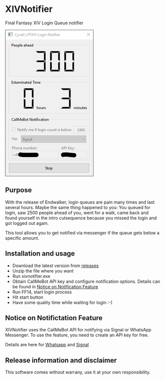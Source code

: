 # XIVNotifier

Final Fantasy XIV Login Queue notifier

![Screenshot](screenshot.png)

## Purpose

With the release of Endwalker, login queues are pain many times and last several hours. Maybe the same thing happened to you: You queued for login, saw 2500 people ahead of you, went for a walk, came back and found yourself in the intro cutsequence because you missed the login and got logged out again.

This tool allows you to get notified via messenger if the queue gets below a specific amount.

## Installation and usage

* Download the latest version from [releases](https://github.com/vlohacks/XIVNotifier/releases/)
* Unzip the file where you want
* Run xivnotifier.exe
* Obtain CallMeBot API key and configure notification options. Details can be found in [Notice on Notification Feature](#notice-on-notification-feature)
* Run FF14, start login process
* Hit start button
* Have some quality time while waiting for login :-)

## Notice on Notifictation Feature

XIVNotifier uses the CallMeBot API for notifying via Signal or WhatsApp Messenger. To use the feature, you need to create an API key for free. 

Details are here for [Whatsapp](https://www.callmebot.com/blog/free-api-whatsapp-messages/) and [Signal](https://www.callmebot.com/blog/free-api-signal-send-messages/)

## Release information and disclaimer

This software comes without warrany, use it at your own responsibility.

